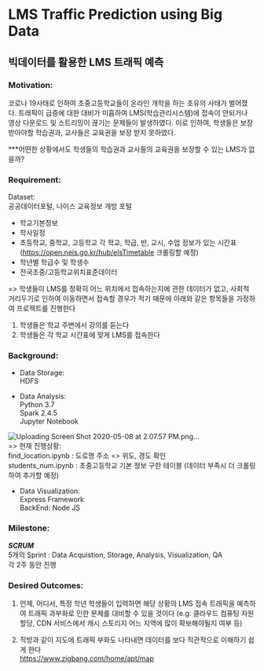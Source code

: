 # LMS Traffic Prediction using Big Data

## 빅데이터를 활용한 LMS 트래픽 예측

### Motivation:
코로나 19사태로 인하여 초중고등학교들이 온라인 개학을 하는 초유의 사태가 벌어졌다. 트래픽이 급증에 대한 대비가 미흡하여 LMS(학습관리시스템)에 접속이 안되거나 영상 다운로드 및 스트리밍이 끊기는 문제들이 발생하였다. 이로 인하여, 학생들은 보장 받아야할 학습권과, 교사들은 교육권을 보장 받지 못하였다.</br>

***어떤한 상황에서도 학생들의 학습권과 교사들의 교육권을 보장할 수 있는 LMS가 없을까?

### Requirement:
Dataset:</br>
공공데이터포털, 나이스 교육정보 개방 포털 </br>
* 학교기본정보 </br>
*  학사일정 </br>
*  초등학교, 중학교, 고등학교 각 학교, 학급, 반, 교시, 수업 정보가 있는 시간표(https://open.neis.go.kr/hub/elsTimetable 크롤링할 예정) </br>
*  학년별 학급수 및 학생수</br>
* 전국초중/고등학교위치표준데이터</br>

=> 학생들이 LMS를 정확히 어느 위치에서 접속하는지에 관한 데이터가 없고, 사회적 거리두기로 인하여 이동하면서 접속할 경우가 적기 때문에 아래와 같은 항목들을 가정하여 프로젝트를 진행한다 </br>
1.  학생들은 학교 주변에서 강의를 듣는다 </br>
2.  학생들은 각 학교 시간표에 맞게 LMS를 접속한다 </br>


### Background:
* Data Storage:</br>
HDFS </br>

* Data Analysis: </br>
Python 3.7 </br>
Spark 2.4.5</br>
Jupyter Notebook </br>

![Uploading Screen Shot 2020-05-08 at 2.07.57 PM.png…]()
</br>
=> 현재 진행상황: </br>
 find_location.ipynb : 도로명 주소 => 위도, 경도 확인 </br>
 students_num.ipynb : 초중고등학교 기본 정보 구한 테이블 (데이터 부족시 더 크롤링하여 추가할 예정)</br>
   

* Data Visualization:</br>
Express Framework </br>
BackEnd: Node JS </br>

### Milestone:
***SCRUM***<br>
5개의  Sprint : Data Acquistion, Storage, Analysis, Visualization, QA </br>
각 2주 동안 진행 </br>

### Desired Outcomes:
1. 언제, 어디서, 특정 학년 학생들이 입력하면 해당 상황의 LMS 접속 트래픽을 예측하여 트래픽 과부화로 인한 문제를 대비할 수 있을 것이다 (e.g. 클라우드 컴퓨팅 자원 할당, CDN 서비스에서 캐시 스토리지 어느 지역에 많이 확보해야될지 여부 등) </br>

2. 직방과 같이 지도에 트래픽 부화도 나타내면 데이터를 보다 직관적으로 이해하기 쉽게 한다 </br>
https://www.zigbang.com/home/apt/map 



